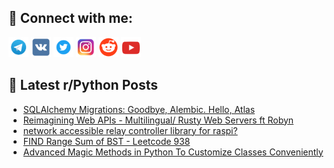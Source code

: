 ## 🔎 Connect with me:
[<img src="https://github.com/bullbesh/bullbesh/blob/main/images/Telegram.png" width="32" height="32" />](https://t.me/bullbesh)
[<img src="https://github.com/bullbesh/bullbesh/blob/main/images/VK.png" width="32" height="32" />](https://vk.com/bullbesh)
[<img src="https://github.com/bullbesh/bullbesh/blob/main/images/Twitter.png" width="32" height="32" />](https://twitter.com/bullbesh1)
[<img src="https://github.com/bullbesh/bullbesh/blob/main/images/Instagram.png" width="32" height="32" />](https://www.instagram.com/bullbesh)
[<img src="https://github.com/bullbesh/bullbesh/blob/main/images/Reddit.png" width="32" height="32" />](https://www.reddit.com/user/bullbesh)
[<img src="https://github.com/bullbesh/bullbesh/blob/main/images/YouTube.png" width="32" height="32" />](https://www.youtube.com/channel/UCtfjRs6uzgq5mfm8S06WTcg)

## 📕 Latest r/Python Posts
<!-- BLOG-POST-LIST:START -->
- [SQLAlchemy Migrations: Goodbye, Alembic. Hello, Atlas](https://www.reddit.com/r/Python/comments/191kuqx/sqlalchemy_migrations_goodbye_alembic_hello_atlas/)
- [Reimagining Web APIs - Multilingual/ Rusty Web Servers ft Robyn](https://www.reddit.com/r/Python/comments/191js4v/reimagining_web_apis_multilingual_rusty_web/)
- [network accessible relay controller library for raspi?](https://www.reddit.com/r/Python/comments/191ji1x/network_accessible_relay_controller_library_for/)
- [FIND Range Sum of BST - Leetcode 938](https://www.reddit.com/r/Python/comments/191j60n/find_range_sum_of_bst_leetcode_938/)
- [Advanced Magic Methods in Python To Customize Classes Conveniently](https://www.reddit.com/r/Python/comments/191h6ys/advanced_magic_methods_in_python_to_customize/)
<!-- BLOG-POST-LIST:END -->
